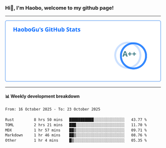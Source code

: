 <!--<h2 align="center"> Hi👋, I'm Haobo, welcome to my github page! </h2>-->
### Hi👋, I'm Haobo, welcome to my github page!
-------

<img href="https://github.com/HaoboGu" src="assets/stats.svg" alt="github stats" /> 

-------

#### 📊 **Weekly development breakdown**
<!--START_SECTION:waka-->

```txt
From: 16 October 2025 - To: 23 October 2025

Rust         8 hrs 50 mins   ███████████░░░░░░░░░░░░░░   43.77 %
TOML         2 hrs 21 mins   ███░░░░░░░░░░░░░░░░░░░░░░   11.70 %
MDX          1 hr 57 mins    ██▒░░░░░░░░░░░░░░░░░░░░░░   09.71 %
Markdown     1 hr 46 mins    ██▒░░░░░░░░░░░░░░░░░░░░░░   08.76 %
Other        1 hr 4 mins     █▒░░░░░░░░░░░░░░░░░░░░░░░   05.35 %
```

<!--END_SECTION:waka-->
<!--
backup url: https://github-readme-status-dusky-ten.vercel.app/api?username=HaoboGu&count_private=true&show_icons=true&theme=transparent&border_color=2f80ed
-->
<!--
**HaoboGu/HaoboGu** is a ✨ _special_ ✨ repository because its `README.md` (this file) appears on your GitHub profile.

Here are some ideas to get you started:

- 🔭 I’m currently working on AI-assisted programming tools
- 🌱 I’m currently learning ...
- 👯 I’m looking to collaborate on ...
- 🤔 I’m looking for help with ...
- 💬 Ask me about ...
- 📫 How to reach me: ...
- 😄 Pronouns: ...
- ⚡ Fun fact: ...
-->
